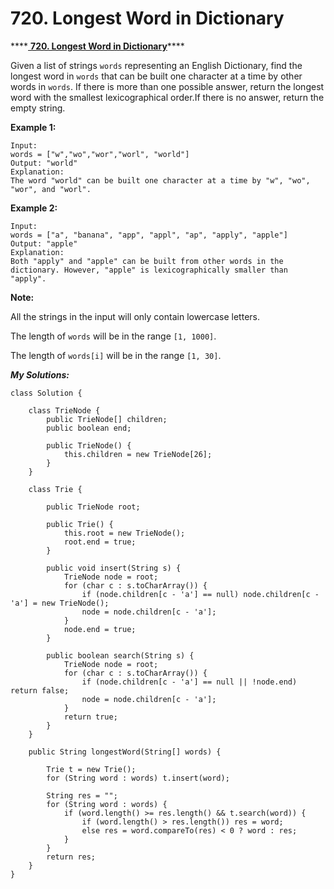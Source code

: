 # 720. Longest Word in Dictionary

\*\*\*\*[ **720. Longest Word in Dictionary**](https://leetcode.com/problems/longest-word-in-dictionary/description/)\*\*\*\*

Given a list of strings `words` representing an English Dictionary, find the longest word in `words` that can be built one character at a time by other words in `words`. If there is more than one possible answer, return the longest word with the smallest lexicographical order.If there is no answer, return the empty string.

**Example 1:**

```text
Input: 
words = ["w","wo","wor","worl", "world"]
Output: "world"
Explanation: 
The word "world" can be built one character at a time by "w", "wo", "wor", and "worl".
```

**Example 2:**

```text
Input: 
words = ["a", "banana", "app", "appl", "ap", "apply", "apple"]
Output: "apple"
Explanation: 
Both "apply" and "apple" can be built from other words in the dictionary. However, "apple" is lexicographically smaller than "apply".
```

**Note:**

All the strings in the input will only contain lowercase letters.

The length of `words` will be in the range `[1, 1000]`.

The length of `words[i]` will be in the range `[1, 30]`.

_**My Solutions:**_

```text
class Solution {
    
    class TrieNode {
        public TrieNode[] children;
        public boolean end;
            
        public TrieNode() {
            this.children = new TrieNode[26];
        }
    }
    
    class Trie {
        
        public TrieNode root;
        
        public Trie() {
            this.root = new TrieNode();
            root.end = true;
        }
        
        public void insert(String s) {
            TrieNode node = root;
            for (char c : s.toCharArray()) {
                if (node.children[c - 'a'] == null) node.children[c - 'a'] = new TrieNode();
                node = node.children[c - 'a'];
            }
            node.end = true;
        }
        
        public boolean search(String s) {
            TrieNode node = root;
            for (char c : s.toCharArray()) {
                if (node.children[c - 'a'] == null || !node.end) return false;
                node = node.children[c - 'a'];
            }
            return true;
        }
    }
    
    public String longestWord(String[] words) {
        
        Trie t = new Trie();
        for (String word : words) t.insert(word);
        
        String res = "";
        for (String word : words) {
            if (word.length() >= res.length() && t.search(word)) {
                if (word.length() > res.length()) res = word;
                else res = word.compareTo(res) < 0 ? word : res;
            }
        }
        return res;
    }
}
```

